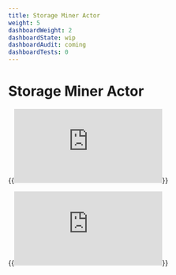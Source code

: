 ```yaml
---
title: Storage Miner Actor
weight: 5
dashboardWeight: 2
dashboardState: wip
dashboardAudit: coming
dashboardTests: 0
---
```


# Storage Miner Actor


{{<embed src="https://github.com/filecoin-project/specs-actors/blob/master/actors/builtin/miner/miner_state.go"  lang="go" symbol="State" title="Storage Miner Actor State">}}

{{<embed src="https://github.com/filecoin-project/specs-actors/blob/master/actors/builtin/miner/miner_actor.go"  lang="go" title="Storage Miner Actor">}}
